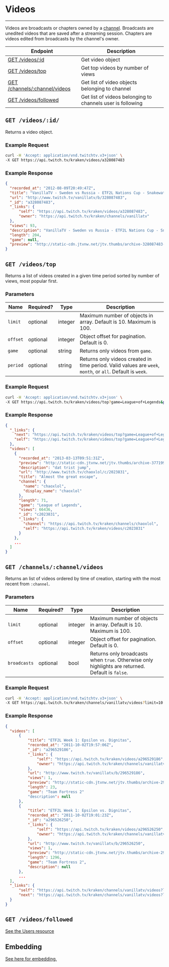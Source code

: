 # Videos

***

Videos are broadcasts or chapters owned by a [channel][channels]. Broadcasts are unedited videos that are saved after a streaming session. Chapters are videos edited from broadcasts by the channel's owner.

| Endpoint | Description |
| ---- | --------------- |
| [GET /videos/:id](/v3_resources/videos.md#get-videosid) | Get video object|
| [GET /videos/top](/v3_resources/videos.md#get-videostop) | Get top videos by number of views |
| [GET /channels/:channel/videos](/v3_resources/videos.md#get-channelschannelvideos) | Get list of video objects belonging to channel |
| [GET /videos/followed](/v3_resources/videos.md#get-videosfollowed) | Get list of videos belonging to channels user is  following |


[channels]: /v3_resources/channels.md

## `GET /videos/:id/`

Returns a video object.

### Example Request

```bash
curl -H 'Accept: application/vnd.twitchtv.v3+json' \
-X GET https://api.twitch.tv/kraken/videos/a328087483
```

### Example Response

```json
{
  "recorded_at": "2012-08-09T20:49:47Z",
  "title": "VanillaTV - Sweden vs Russia - ETF2L Nations Cup - Snakewater [Map3] - Part 3",
  "url": "http://www.twitch.tv/vanillatv/b/328087483",
  "_id": "a328087483",
  "_links": {
      "self": "https://api.twitch.tv/kraken/videos/a328087483",
      "owner": "https://api.twitch.tv/kraken/channels/vanillatv"
  },
  "views": 93,
  "description": "VanillaTV - Sweden vs Russia - ETF2L Nations Cup - Snakewater [Map3] - Part 3",
  "length": 204,
  "game": null,
  "preview": "http://static-cdn.jtvnw.net/jtv.thumbs/archive-328087483-320x240.jpg"
}
```

## `GET /videos/top`

Returns a list of videos created in a given time period sorted by number of views, most popular first.

### Parameters

<table>
    <thead>
        <tr>
            <th>Name</th>
            <th>Required?</th>
            <th width="50">Type</th>
            <th width=100%>Description</th>
        </tr>
    </thead>
    <tbody>
        <tr>
            <td><code>limit</code></td>
            <td>optional</td>
            <td>integer</td>
            <td>Maximum number of objects in array. Default is 10. Maximum is 100.</td>
        </tr>
        <tr>
            <td><code>offset</code></td>
            <td>optional</td>
            <td>integer</td>
            <td>Object offset for pagination. Default is 0.</td>
        </tr>
        <tr>
            <td><code>game</code></td>
            <td>optional</td>
            <td>string</td>
            <td>Returns only videos from <code>game</code>.</td>
        </tr>
        <tr>
            <td><code>period</code></td>
            <td>optional</td>
            <td>string</td>
            <td>Returns only videos created in time period. Valid values are <code>week</code>, <code>month</code>, or <code>all</code>. Default is <code>week</code>.</td>
        </tr>
    </tbody>
</table>

### Example Request

```bash
curl -H 'Accept: application/vnd.twitchtv.v3+json' \
-X GET https://api.twitch.tv/kraken/videos/top?game=League+of+Legends&period=month
```

### Example Response

```json
{
  "_links": {
    "next": "https://api.twitch.tv/kraken/videos/top?game=League+of+Legends&limit=10&offset=10&period=month",
    "self": "https://api.twitch.tv/kraken/videos/top?game=League+of+Legends&limit=10&offset=0&period=month"
  },
  "videos": [
    {
      "recorded_at": "2013-03-13T09:51:31Z",
      "preview": "http://static-cdn.jtvnw.net/jtv.thumbs/archive-377199700-320x240.jpg",
      "description": "dat trist jump",
      "url": "http://www.twitch.tv/chaoxlol/c/2023831",
      "title": "Almost the great escape",
      "channel": {
        "name": "chaoxlol",
        "display_name": "chaoxlol"
      },
      "length": 71,
      "game": "League of Legends",
      "views": 66436,
      "_id": "c2023831",
      "_links": {
        "channel": "https://api.twitch.tv/kraken/channels/chaoxlol",
        "self": "https://api.twitch.tv/kraken/videos/c2023831"
      }
    },
    ...
  ]
}
```

## `GET /channels/:channel/videos`

Returns an list of videos ordered by time of creation, starting with the most recent from `:channel`.

### Parameters

<table>
    <thead>
        <tr>
            <th>Name</th>
            <th>Required?</th>
            <th width="50">Type</th>
            <th width=100%>Description</th>
        </tr>
    </thead>
    <tbody>
        <tr>
            <td><code>limit</code></td>
            <td>optional</td>
            <td>integer</td>
            <td>Maximum number of objects in array. Default is 10. Maximum is 100.</td>
        </tr>
        <tr>
            <td><code>offset</code></td>
            <td>optional</td>
            <td>integer</td>
            <td>Object offset for pagination. Default is 0.</td>
        </tr>
        <tr>
            <td><code>broadcasts</code></td>
            <td>optional</td>
            <td>bool</td>
            <td>Returns only broadcasts when <code>true</code>. Otherwise only highlights are returned. Default is <code>false</code>.</td>
        </tr>
    </tbody>
</table>

### Example Request

```bash
curl -H 'Accept: application/vnd.twitchtv.v3+json' \
-X GET https://api.twitch.tv/kraken/channels/vanillatv/videos?limit=10
```

### Example Response

```json
{
  "videos": [
      {
          "title": "ETF2L Week 1: Epsilon vs. Dignitas",
          "recorded_at": "2011-10-02T19:57:06Z",
          "_id": "a296529186",
          "_links": {
              "self": "https://api.twitch.tv/kraken/videos/a296529186",
              "owner": "https://api.twitch.tv/kraken/channels/vanillatv"
          },
          "url": "http://www.twitch.tv/vanillatv/b/296529186",
          "views": 1,
          "preview": "http://static-cdn.jtvnw.net/jtv.thumbs/archive-296529186-320x240.jpg",
          "length": 23,
          "game": "Team Fortress 2"
          "description": null
      },
      {
          "title": "ETF2L Week 1: Epsilon vs. Dignitas",
          "recorded_at": "2011-10-02T19:01:23Z",
          "_id": "a296526250",
          "_links": {
              "self": "https://api.twitch.tv/kraken/videos/a296526250",
              "owner": "https://api.twitch.tv/kraken/channels/vanillatv"
          },
          "url": "http://www.twitch.tv/vanillatv/b/296526250",
          "views": 1,
          "preview": "http://static-cdn.jtvnw.net/jtv.thumbs/archive-296526250-320x240.jpg",
          "length": 1296,
          "game": "Team Fortress 2",
          "description": null
      },
      ...
  ],
  "_links": {
      "self": "https://api.twitch.tv/kraken/channels/vanillatv/videos?limit=10&offset=0",
      "next": "https://api.twitch.tv/kraken/channels/vanillatv/videos?limit=10&offset=10"
  }
}
```

## `GET /videos/followed`

[See the Users resource][users]

[users]: /v3_resources/users.md

## Embedding

[See here for embedding.][embedding]

[embedding]: /embedding.md#embedding-streams-vods-and-chat
